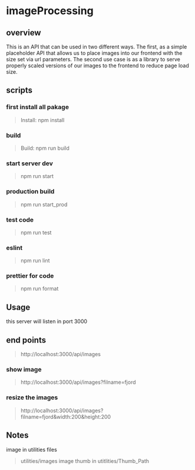 # imageProcessing
## overview 
This is an API that can be used in two different ways. The first, as a simple placeholder API that allows us to place images into our frontend with the size set via url parameters. The second use case is as a library to serve properly scaled versions of our images to the frontend to reduce page load size.
## scripts
### first install all pakage 
 > Install: npm install
### build
 > Build: npm run build
### start server dev 
 > npm run start 
### production build
 > npm run start_prod
### test code
 > npm run test 
### eslint 
 > npm run lint 
### prettier for code 
 > npm run format

## Usage 
this server will listen in port 3000 
## end points 

> http://localhost:3000/api/images
### show image 
> http://localhost:3000/api/images?filname=fjord
### resize the images 
> http://localhost:3000/api/images?filname=fjord&width:200&height:200

## Notes
image in utilities files
 > utilities/images
image thumb in 
 > utitlities/Thumb_Path
